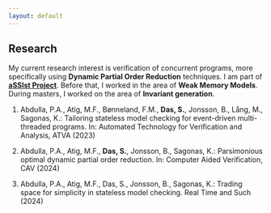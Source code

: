 ```yaml
---
layout: default
---
```


## Research

My current research interest is verification of concurrent programs, more specifically using **Dynamic Partial Order Reduction** techniques. I am part of [**aSSIst Project**](https://assist-project.github.io/). Before that, I worked in the area of **Weak Memory Models**. During masters, I worked on the area of **Invariant generation**.

1. Abdulla, P.A., Atig, M.F., Bønneland, F.M., **Das, S.**, Jonsson, B., Lång, M., Sagonas, K.: Tailoring stateless model checking for event-driven multi-threaded programs. In: Automated Technology for Verification and Analysis, ATVA (2023)

2. Abdulla, P.A., Atig, M.F., **Das, S.**, Jonsson, B., Sagonas, K.: Parsimonious optimal dynamic partial order reduction. In: Computer Aided Verification, CAV (2024)

3. Abdulla, P.A., Atig, M.F., Das, S., Jonsson, B., Sagonas, K.: Trading space for simplicity in stateless model checking. Real Time and Such (2024)